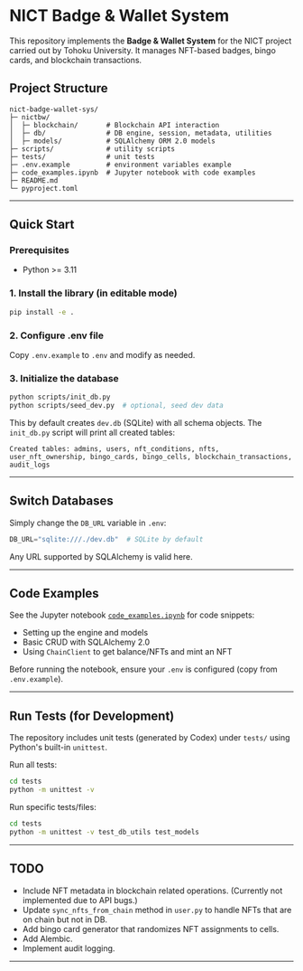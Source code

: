 # NICT Badge & Wallet System

This repository implements the **Badge & Wallet System** for the NICT project carried out by Tohoku University. It manages NFT-based badges, bingo cards, and blockchain transactions.

## Project Structure

```
nict-badge-wallet-sys/
├─ nictbw/
│  ├─ blockchain/       # Blockchain API interaction
│  ├─ db/               # DB engine, session, metadata, utilities
│  ├─ models/           # SQLAlchemy ORM 2.0 models
├─ scripts/             # utility scripts
├─ tests/               # unit tests
├─ .env.example         # environment variables example
├─ code_examples.ipynb  # Jupyter notebook with code examples
├─ README.md
└─ pyproject.toml
```

---

## Quick Start

### Prerequisites
- Python >= 3.11

### 1. Install the library (in editable mode)
```bash
pip install -e .
```

### 2. Configure .env file
Copy `.env.example` to `.env` and modify as needed.

### 3. Initialize the database
```bash
python scripts/init_db.py
python scripts/seed_dev.py  # optional, seed dev data
```

This by default creates `dev.db` (SQLite) with all schema objects. The `init_db.py` script will print all created tables:

```
Created tables: admins, users, nft_conditions, nfts, user_nft_ownership, bingo_cards, bingo_cells, blockchain_transactions, audit_logs
```
---

## Switch Databases
Simply change the `DB_URL` variable in `.env`:

```python
DB_URL="sqlite:///./dev.db"  # SQLite by default
```

Any URL supported by SQLAlchemy is valid here.

---

## Code Examples

See the Jupyter notebook [`code_examples.ipynb`](code_examples.ipynb) for code snippets:

- Setting up the engine and models
- Basic CRUD with SQLAlchemy 2.0
- Using `ChainClient` to get balance/NFTs and mint an NFT

Before running the notebook, ensure your `.env` is configured (copy from `.env.example`).

---

## Run Tests (for Development)
The repository includes unit tests (generated by Codex) under `tests/` using Python's built-in `unittest`.

Run all tests:
```bash
cd tests
python -m unittest -v
```

Run specific tests/files:
```bash
cd tests
python -m unittest -v test_db_utils test_models
```

---

## TODO
* Include NFT metadata in blockchain related operations. (Currently not implemented due to API bugs.)
* Update `sync_nfts_from_chain` method in `user.py` to handle NFTs that are on chain but not in DB.
* Add bingo card generator that randomizes NFT assignments to cells.
* Add Alembic.
* Implement audit logging.
---
